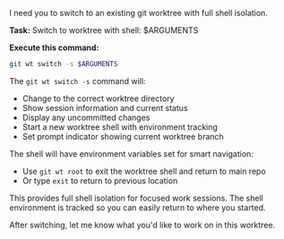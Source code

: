 I need you to switch to an existing git worktree with full shell isolation.

**Task:** Switch to worktree with shell: $ARGUMENTS

**Execute this command:**
```bash
git wt switch -s $ARGUMENTS
```

The `git wt switch -s` command will:
- Change to the correct worktree directory
- Show session information and current status
- Display any uncommitted changes
- Start a new worktree shell with environment tracking
- Set prompt indicator showing current worktree branch

The shell will have environment variables set for smart navigation:
- Use `git wt root` to exit the worktree shell and return to main repo
- Or type `exit` to return to previous location

This provides full shell isolation for focused work sessions. The shell environment is tracked so you can easily return to where you started.

After switching, let me know what you'd like to work on in this worktree.